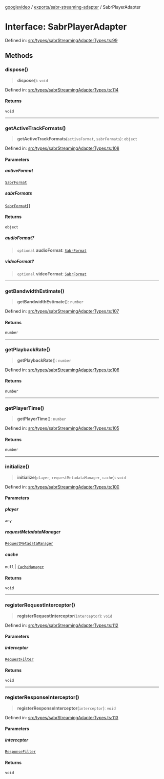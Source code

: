 [googlevideo](../../../README.md) / [exports/sabr-streaming-adapter](../README.md) / SabrPlayerAdapter

# Interface: SabrPlayerAdapter

Defined in: [src/types/sabrStreamingAdapterTypes.ts:99](https://github.com/LuanRT/googlevideo/blob/dbf946453f309f019ca5c8a163ede31e16e7831d/src/types/sabrStreamingAdapterTypes.ts#L99)

## Methods

### dispose()

> **dispose**(): `void`

Defined in: [src/types/sabrStreamingAdapterTypes.ts:114](https://github.com/LuanRT/googlevideo/blob/dbf946453f309f019ca5c8a163ede31e16e7831d/src/types/sabrStreamingAdapterTypes.ts#L114)

#### Returns

`void`

***

### getActiveTrackFormats()

> **getActiveTrackFormats**(`activeFormat`, `sabrFormats`): `object`

Defined in: [src/types/sabrStreamingAdapterTypes.ts:108](https://github.com/LuanRT/googlevideo/blob/dbf946453f309f019ca5c8a163ede31e16e7831d/src/types/sabrStreamingAdapterTypes.ts#L108)

#### Parameters

##### activeFormat

[`SabrFormat`](../../../types/shared/interfaces/SabrFormat.md)

##### sabrFormats

[`SabrFormat`](../../../types/shared/interfaces/SabrFormat.md)[]

#### Returns

`object`

##### audioFormat?

> `optional` **audioFormat**: [`SabrFormat`](../../../types/shared/interfaces/SabrFormat.md)

##### videoFormat?

> `optional` **videoFormat**: [`SabrFormat`](../../../types/shared/interfaces/SabrFormat.md)

***

### getBandwidthEstimate()

> **getBandwidthEstimate**(): `number`

Defined in: [src/types/sabrStreamingAdapterTypes.ts:107](https://github.com/LuanRT/googlevideo/blob/dbf946453f309f019ca5c8a163ede31e16e7831d/src/types/sabrStreamingAdapterTypes.ts#L107)

#### Returns

`number`

***

### getPlaybackRate()

> **getPlaybackRate**(): `number`

Defined in: [src/types/sabrStreamingAdapterTypes.ts:106](https://github.com/LuanRT/googlevideo/blob/dbf946453f309f019ca5c8a163ede31e16e7831d/src/types/sabrStreamingAdapterTypes.ts#L106)

#### Returns

`number`

***

### getPlayerTime()

> **getPlayerTime**(): `number`

Defined in: [src/types/sabrStreamingAdapterTypes.ts:105](https://github.com/LuanRT/googlevideo/blob/dbf946453f309f019ca5c8a163ede31e16e7831d/src/types/sabrStreamingAdapterTypes.ts#L105)

#### Returns

`number`

***

### initialize()

> **initialize**(`player`, `requestMetadataManager`, `cache`): `void`

Defined in: [src/types/sabrStreamingAdapterTypes.ts:100](https://github.com/LuanRT/googlevideo/blob/dbf946453f309f019ca5c8a163ede31e16e7831d/src/types/sabrStreamingAdapterTypes.ts#L100)

#### Parameters

##### player

`any`

##### requestMetadataManager

[`RequestMetadataManager`](../../utils/classes/RequestMetadataManager.md)

##### cache

`null` | [`CacheManager`](../../utils/classes/CacheManager.md)

#### Returns

`void`

***

### registerRequestInterceptor()

> **registerRequestInterceptor**(`interceptor`): `void`

Defined in: [src/types/sabrStreamingAdapterTypes.ts:112](https://github.com/LuanRT/googlevideo/blob/dbf946453f309f019ca5c8a163ede31e16e7831d/src/types/sabrStreamingAdapterTypes.ts#L112)

#### Parameters

##### interceptor

[`RequestFilter`](../type-aliases/RequestFilter.md)

#### Returns

`void`

***

### registerResponseInterceptor()

> **registerResponseInterceptor**(`interceptor`): `void`

Defined in: [src/types/sabrStreamingAdapterTypes.ts:113](https://github.com/LuanRT/googlevideo/blob/dbf946453f309f019ca5c8a163ede31e16e7831d/src/types/sabrStreamingAdapterTypes.ts#L113)

#### Parameters

##### interceptor

[`ResponseFilter`](../type-aliases/ResponseFilter.md)

#### Returns

`void`

